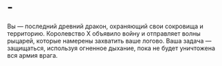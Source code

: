 # -
Вы — последний древний дракон, охраняющий свои сокровища и территорию. Королевство Х объявило войну и отправляет волны рыцарей, которые намерены захватить ваше логово.  Ваша задача — защищаться, используя огненное дыхание, пока не будет уничтожена вся армия врага.
